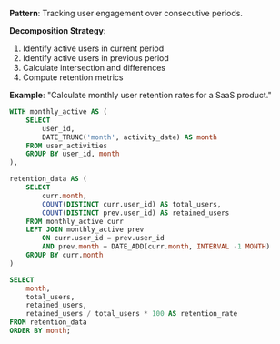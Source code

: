 **Pattern**: Tracking user engagement over consecutive periods.

**Decomposition Strategy**:

1. Identify active users in current period
2. Identify active users in previous period
3. Calculate intersection and differences
4. Compute retention metrics

**Example**: "Calculate monthly user retention rates for a SaaS product."

```SQL
WITH monthly_active AS (
    SELECT
        user_id,
        DATE_TRUNC('month', activity_date) AS month
    FROM user_activities
    GROUP BY user_id, month
),

retention_data AS (
    SELECT
        curr.month,
        COUNT(DISTINCT curr.user_id) AS total_users,
        COUNT(DISTINCT prev.user_id) AS retained_users
    FROM monthly_active curr
    LEFT JOIN monthly_active prev
        ON curr.user_id = prev.user_id
        AND prev.month = DATE_ADD(curr.month, INTERVAL -1 MONTH)
    GROUP BY curr.month
)

SELECT
    month,
    total_users,
    retained_users,
    retained_users / total_users * 100 AS retention_rate
FROM retention_data
ORDER BY month;
```
